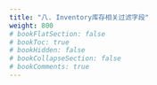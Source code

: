 ```yaml
---
title: "八. Inventory库存相关过滤字段"
weight: 800
# bookFlatSection: false
# bookToc: true
# bookHidden: false
# bookCollapseSection: false
# bookComments: true
---
```





